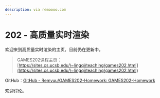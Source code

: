 ```yaml
---
description: via remoooo.com
---
```


# 202 - 高质量实时渲染

欢迎来到高质量实时渲染的主页，目前仍在更新中。

> GAMES202课程主页：[https://sites.cs.ucsb.edu/\~lingqi/teaching/games202.html](https://sites.cs.ucsb.edu/\~lingqi/teaching/games202.html)

GitHub：[GitHub - Remyuu/GAMES202-Homework: GAMES202-Homework](https://github.com/Remyuu/GAMES202-Homework)

欢迎讨论。
